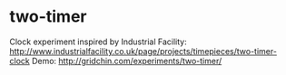 two-timer
============

Clock experiment inspired by Industrial Facility: http://www.industrialfacility.co.uk/page/projects/timepieces/two-timer-clock
Demo: http://gridchin.com/experiments/two-timer/
